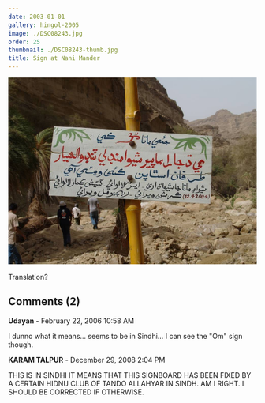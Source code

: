 ```yaml
---
date: 2003-01-01
gallery: hingol-2005
image: ./DSC08243.jpg
order: 25
thumbnail: ./DSC08243-thumb.jpg
title: Sign at Nani Mander
---
```


![Sign at Nani Mander](./DSC08243.jpg)

Translation?

<div id="comments">

## Comments (2)

<div id="comment">

**Udayan** - February 22, 2006 10:58 AM

I dunno what it means... seems to be in Sindhi...
I can see the "Om" sign though.

</div>

<div id="comment">

**KARAM TALPUR** - December 29, 2008  2:04 PM

THIS IS IN SINDHI IT MEANS THAT THIS SIGNBOARD HAS BEEN FIXED BY A CERTAIN HIDNU CLUB OF TANDO ALLAHYAR IN SINDH. AM I RIGHT. I SHOULD BE CORRECTED IF OTHERWISE.

</div>

</div>